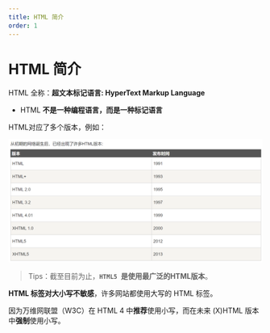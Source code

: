 ```yaml
---
title: HTML 简介
order: 1
---
```


# HTML 简介

HTML 全称：**超文本标记语言: HyperText Markup Language**

- HTML **不是一种编程语言，而是一种标记语言**

HTML对应了多个版本，例如：

![image-20240909092929500](https://raw.githubusercontent.com/xupengboo/xupengboo-picture/main/img/image-20240909092929500.png)

> Tips：截至目前为止，**`HTML5 `是使用最广泛的HTML版本**。



**HTML 标签对大小写不敏感**，许多网站都使用大写的 HTML 标签。

因为万维网联盟（W3C）在 HTML 4 中**推荐**使用小写，而在未来 (X)HTML 版本中**强制**使用小写。
